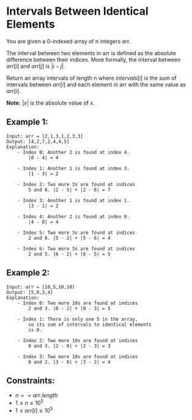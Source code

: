 # Intervals Between Identical Elements

You are given a 0-indexed array of n integers arr.

The interval between two elements in arr is defined as the absolute  
difference between their indices. More formally, the interval between  
$arr[i]$ and $arr[j]$ is $|i - j|$.

Return an array intervals of length n where $intervals[i]$ is the sum of  
intervals between $arr[i]$ and each element in arr with the same value as  
$arr[i]$.

**Note:** $|x|$ is the absolute value of x.

 

## Example 1:

    Input: arr = [2,1,3,1,2,3,3]
    Output: [4,2,7,2,4,4,5]
    Explanation:
        - Index 0: Another 2 is found at index 4. 
            |0 - 4| = 4

        - Index 1: Another 1 is found at index 3. 
            |1 - 3| = 2

        - Index 2: Two more 3s are found at indices 
            5 and 6. |2 - 5| + |2 - 6| = 7

        - Index 3: Another 1 is found at index 1. 
            |3 - 1| = 2

        - Index 4: Another 2 is found at index 0. 
            |4 - 0| = 4

        - Index 5: Two more 3s are found at indices 
            2 and 6. |5 - 2| + |5 - 6| = 4

        - Index 6: Two more 3s are found at indices 
            2 and 5. |6 - 2| + |6 - 5| = 5


## Example 2:

    Input: arr = [10,5,10,10]
    Output: [5,0,3,4]
    Explanation:
        - Index 0: Two more 10s are found at indices 
            2 and 3. |0 - 2| + |0 - 3| = 5

        - Index 1: There is only one 5 in the array, 
            so its sum of intervals to identical elements 
            is 0.

        - Index 2: Two more 10s are found at indices 
            0 and 3. |2 - 0| + |2 - 3| = 3

        - Index 3: Two more 10s are found at indices 
            0 and 2. |3 - 0| + |3 - 2| = 4

        
        
        
## Constraints:

* $n == arr.length$
* $1 \le n \le 10^5$
* $1 \le arr[i] \le 10^5$

